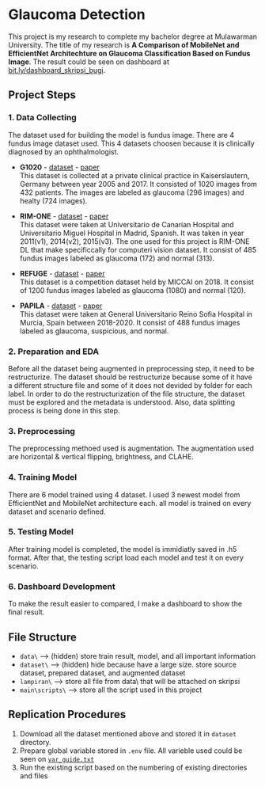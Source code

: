 # Glaucoma Detection
This project is my research to complete my bachelor degree at Mulawarman University. The title of my research is **A Comparison of MobileNet and EfficientNet Architechture on Glaucoma Classification Based on Fundus Image**. The result  could be seen on dashboard at <a href="https://bit.ly/dashboard_skripsi_bugi">bit.ly/dashboard_skripsi_bugi</a>.

## Project Steps
### 1. Data Collecting
The dataset used for building the model is fundus image. There are 4 fundus image dataset used. This 4 datasets choosen because it is clinically diagnosed by an ophthalmologist.
- **G1020** - <a href="https://www.kaggle.com/datasets/arnavjain1/glaucoma-datasets?resource=download-directory&select=G1020">dataset</a> - <a href="https://arxiv.org/abs/2006.09158">paper</a><br>
    This dataset is collected at a private clinical practice in Kaiserslautern, Germany between year 2005 and 2017. It consisted of 1020 images from 432 patients. The images are labeled as glaucoma (296 images) and healty (724 images).

- **RIM-ONE** - <a href="https://github.com/miag-ull/rim-one-dl">dataset</a> - <a href="https://www.researchgate.net/publication/345850772_RIM-ONE_DL_A_Unified_Retinal_Image_Database_for_Assessing_Glaucoma_Using_Deep_Learning">paper</a><br>
    This dataset were taken at Universitario de Canarian Hospital and Universitario Miguel Hospital in Madrid, Spanish. It was taken in year 2011(v1), 2014(v2), 2015(v3). The one used for this project is RIM-ONE DL that make specificcally for computeri vision dataset. It consist of 485  fundus images labeled as glaucoma (172) and normal (313).

- **REFUGE** - <a href="https://www.kaggle.com/datasets/arnavjain1/glaucoma-datasets?resource=download-directory&select=REFUGE">dataset</a> - <a href="https://ieee-dataport.org/documents/refuge-retinal-fundus-glaucoma-challenge">paper</a><br>
    This dataset is a competition dataset held by MICCAI on 2018. It consist of 1200 fundus images labeled as glaucoma (1080) and normal (120).

- **PAPILA** - <a href="https://figshare.com/articles/dataset/PAPILA/14798004/1">dataset</a> - <a href="https://www.nature.com/articles/s41597-022-01388-1">paper</a><br>
    This dataset were taken at General Universitario Reino Sofia Hospital in Murcia, Spain between 2018-2020. It consist of 488 fundus images labeled as glaucoma, suspicious, and normal.

### 2. Preparation and EDA
Before all the dataset being augmented in preprocessing step, it need to be restructurize. The dataset should be restructurize because some of it have a different structure file and some of it does not devided by folder for each label. In order to do the restructurization of the file structure, the dataset must be explored and the metadata is understood. Also, data splitting process is being done in this step.

### 3. Preprocessing
The preprocessing methoed used is augmentation. The augmentation used are horizontal & vertical flipping, brightness, and CLAHE.

### 4. Training Model
There are 6 model trained using 4 dataset. I used 3 newest model from EfficientNet and MobileNet architecture each. all model is trained on every dataset and scenario defined.

### 5. Testing Model
After training model is completed, the model is immidiatly saved in .h5 format. After that, the testing script load each model and test it on every scenario.

### 6. Dashboard Development
To make the result easier to compared, I make a dashboard to show the final result.

## File Structure
- `data\` --> (hidden) store train result, model, and all important information
- `dataset\` --> (hidden) hide because have a large size. store source dataset, prepared dataset, and augmented dataset
- `lampiran\` --> store all file from data\ that will be attached on skripsi
- `main\scripts\` --> store all the script used in this project

## Replication Procedures
1. Download all the dataset mentioned above and stored it in `dataset` directory.
2. Prepare global variable stored in `.env` file. All varieble used could be seen on <a href="https://github.com/Bugi-Sulistiyo/Comparing-EfficientNet-and-MobileNet-on-Glaucoma-Detection/blob/main/var_guide.txt">`var_guide.txt`</a>
3. Run the existing script based on the numbering of existing directories and files
